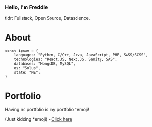 ### Hello, I'm Freddie
tldr: Fullstack, Open Source, Datascience.

# About
```
const ipsum = {
    languages: "Python, C/C++, Java, JavaScript, PHP, SASS/SCSS",
    technologies: "React.JS, Next.JS, Sanity, SAS",
    databases: "MongoDB, MySQL",
    os: "Solus",
    state: "ME";
}
```

# Portfolio

Having no portfolio is my portfolio *emoji!

(Just kidding *emoji) - [Click here](/linktoportfolio.md)
